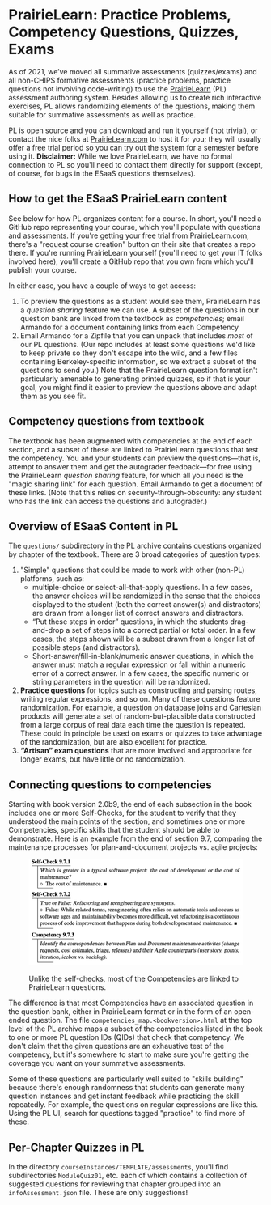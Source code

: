 # PrairieLearn: Practice Problems, Competency Questions, Quizzes, Exams

As of 2021, we’ve moved all summative assessments (quizzes/exams) and all non-CHIPS formative assessments (practice problems, practice questions not involving code-writing) to use the [PrairieLearn](https://prairielearn.org) (PL) assessment authoring system. Besides allowing us to create rich interactive exercises, PL allows randomizing elements of the questions, making them suitable for summative assessments as well as practice.

PL is open source and you can download and run it yourself (not trivial), or contact the nice folks at [PrairieLearn.com](https://prairielearn.com) to host it for you; they will usually offer a free trial period so you can try out the system for a semester before using it. **Disclaimer:** While we love PrairieLearn, we have no formal connection to PL so you'll need to contact them directly for support (except, of course, for bugs in the ESaaS questions themselves).

## How to get the ESaaS PrairieLearn content

See below for how PL organizes content for a course. In short, you'll need a GitHub repo representing your course, which you'll populate with questions and assessments. If you're getting your free trial from PrairieLearn.com, there's a "request course creation" button on their site that creates a repo there. If you're running PrairieLearn yourself (you'll need to get your IT folks involved here), you'll create a GitHub repo that you own from which you'll publish your course.

In either case, you have a couple of ways to get access:

1. To preview the questions as a student would see them, PrairieLearn has a _question sharing_ feature  we can use. A subset of the questions in our question bank are linked from the textbook as _competencies_; email Armando for a document containing links from each Competency
2. Email  Armando for a Zipfile that you can unpack that includes _most_ of our PL questions. (Our repo includes at least some questions we'd like to keep private so they don't escape into the wild, and a few files containing Berkeley-specific information, so we extract a subset of the questions to send you.) Note that the PrairieLearn question format isn't particularly amenable to generating printed quizzes, so if that is your goal, you might find it easier to preview the questions above and adapt them as you see fit.

## Competency questions from textbook

The textbook has been augmented with competencies at the end of each section, and a subset of these are linked to PrairieLearn questions that test the competency. You and your students can preview the questions—that is, attempt to answer them and get the autograder feedback—for free using the PrairieLearn _question sharing_ feature, for which all you need is the "magic sharing link" for each question. Email Armando to get a document of these links. (Note that this relies on security-through-obscurity: any student who has the link can access the questions and autograder.)

## Overview of ESaaS Content in PL

The `questions/` subdirectory in the PL archive contains questions organized by chapter of the textbook. There are 3 broad categories of question types:

1. "Simple" questions that could be made to work with other (non-PL) platforms, such as:
   * multiple-choice or select-all-that-apply questions. In a few cases, the answer choices will be randomized in the sense that the choices displayed to the student (both the correct answer(s) and distractors) are drawn from a longer list of correct answers and distractors.
   * “Put these steps in order” questions, in which the students drag-and-drop a set of steps into a correct partial or total order. In a few cases, the steps shown will be a subset drawn from a longer list of possible steps (and distractors).
   * Short-answer/fill-in-blank/numeric answer questions, in which the answer must match a regular expression or fall within a numeric error of a correct answer. In a few cases, the specific numeric or string parameters in the question will be randomized.
2. **Practice questions** for topics such as constructing and parsing routes, writing regular expressions, and so on. Many of these questions feature randomizatio&#x6E;_._ For example, a question on database joins and Cartesian products will generate a set of random-but-plausible data constructed from a large corpus of real data each time the question is repeated. These could in principle be used on exams or quizzes to take advantage of the randomization, but are also excellent for practice.
3. **“Artisan” exam questions** that are more involved and appropriate for longer exams, but have little or no randomization.

## Connecting questions to competencies

Starting with book version 2.0b9, the end of each subsection in the book includes one or more Self-Checks, for the student to verify that they understood the main points of the section, and sometimes one or more Competencies, specific skills that the student should be able to demonstrate. Here is an example from the end of section 9.7, comparing the maintenance processes for plan-and-document projects vs. agile projects:

<figure><img src="../.gitbook/assets/image.png" alt=""><figcaption><p>Unlike the self-checks, most of the Competencies are linked to PrairieLearn questions.</p></figcaption></figure>

The difference is that most Competencies have an associated question in the question bank, either in PrairieLearn format or in the form of an open-ended question. The file `competencies_map.<bookversion>.html` at the top level of the PL archive maps a subset of the competencies listed in the book to one or more PL question IDs (QIDs) that check that competency. We don't claim that the given questions are an exhaustive test of the competency, but it's somewhere to start to make sure you're getting the coverage you want on your summative assessments.

Some of these questions are particularly well suited to "skills building" because there's enough randomness that students can generate many question instances and get instant feedback while practicing the skill repeatedly. For example, the questions on regular expressions are like this. Using the PL UI, search for questions tagged "practice" to find more of these.

## Per-Chapter Quizzes in PL

In the directory `courseInstances/TEMPLATE/assessments`, you'll find subdirectories `ModuleQuiz01`, etc. each of which contains a collection of suggested questions for reviewing that chapter grouped into an `infoAssessment.json` file. These are only suggestions!
